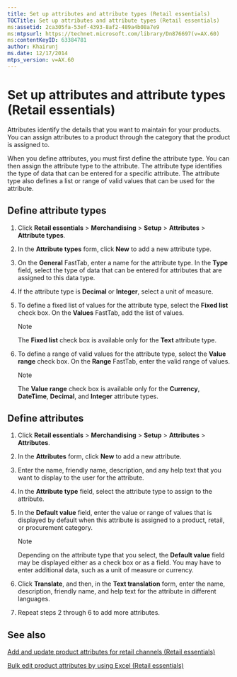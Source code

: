 ```yaml
---
title: Set up attributes and attribute types (Retail essentials)
TOCTitle: Set up attributes and attribute types (Retail essentials)
ms:assetid: 2ca305fa-53ef-4393-8af2-489a4b08a7e9
ms:mtpsurl: https://technet.microsoft.com/library/Dn876697(v=AX.60)
ms:contentKeyID: 63384781
author: Khairunj
ms.date: 12/17/2014
mtps_version: v=AX.60
---
```


# Set up attributes and attribute types (Retail essentials) 


Attributes identify the details that you want to maintain for your products. You can assign attributes to a product through the category that the product is assigned to.

When you define attributes, you must first define the attribute type. You can then assign the attribute type to the attribute. The attribute type identifies the type of data that can be entered for a specific attribute. The attribute type also defines a list or range of valid values that can be used for the attribute.

## Define attribute types

1.  Click **Retail essentials** \> **Merchandising** \> **Setup** \> **Attributes** \> **Attribute types**.

2.  In the **Attribute types** form, click **New** to add a new attribute type.

3.  On the **General** FastTab, enter a name for the attribute type. In the **Type** field, select the type of data that can be entered for attributes that are assigned to this data type.

4.  If the attribute type is **Decimal** or **Integer**, select a unit of measure.

5.  To define a fixed list of values for the attribute type, select the **Fixed list** check box. On the **Values** FastTab, add the list of values.
    

    > [!NOTE]
    > <P>The <STRONG>Fixed list</STRONG> check box is available only for the <STRONG>Text</STRONG> attribute type.</P>



6.  To define a range of valid values for the attribute type, select the **Value range** check box. On the **Range** FastTab, enter the valid range of values.
    

    > [!NOTE]
    > <P>The <STRONG>Value range</STRONG> check box is available only for the <STRONG>Currency</STRONG>, <STRONG>DateTime</STRONG>, <STRONG>Decimal</STRONG>, and <STRONG>Integer</STRONG> attribute types.</P>



## Define attributes

1.  Click **Retail essentials** \> **Merchandising** \> **Setup** \> **Attributes** \> **Attributes**.

2.  In the **Attributes** form, click **New** to add a new attribute.

3.  Enter the name, friendly name, description, and any help text that you want to display to the user for the attribute.

4.  In the **Attribute type** field, select the attribute type to assign to the attribute.

5.  In the **Default value** field, enter the value or range of values that is displayed by default when this attribute is assigned to a product, retail, or procurement category.
    

    > [!NOTE]
    > <P>Depending on the attribute type that you select, the <STRONG>Default value</STRONG> field may be displayed either as a check box or as a field. You may have to enter additional data, such as a unit of measure or currency.</P>



6.  Click **Translate**, and then, in the **Text translation** form, enter the name, description, friendly name, and help text for the attribute in different languages.

7.  Repeat steps 2 through 6 to add more attributes.

## See also

[Add and update product attributes for retail channels (Retail essentials)](add-and-update-product-attributes-for-retail-channels-retail-essentials.md)

[Bulk edit product attributes by using Excel (Retail essentials)](bulk-edit-product-attributes-by-using-excel-retail-essentials.md)

  



